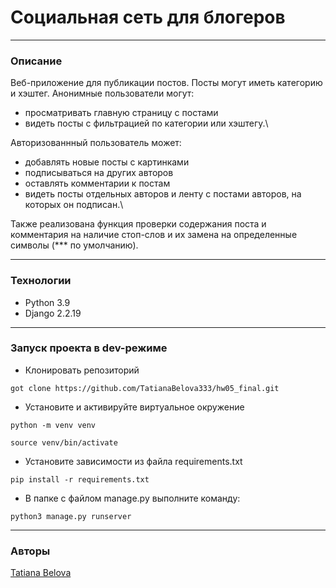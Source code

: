 # Социальная сеть для блогеров
___
### Описание
Веб-приложение для публикации постов. Посты могут иметь категорию и хэштег. 
Анонимные пользователи могут:
- просматривать главную страницу с постами
- видеть посты с фильтрацией по категории или хэштегу.\

Авторизованнный пользователь может:
- добавлять новые посты с картинками
- подписываться на других авторов
- оставлять комментарии к постам
- видеть посты отдельных авторов и ленту с постами авторов, на которых он подписан.\

Также реализована функция проверки содержания поста и комментария на наличие стоп-слов и их замена на определенные символы (*** по умолчанию).
___
### Технологии
- Python 3.9
- Django 2.2.19
___
### Запуск проекта в dev-режиме
- Клонировать репозиторий
```
got clone https://github.com/TatianaBelova333/hw05_final.git
```
- Установите и активируйте виртуальное окружение
```
python -m venv venv
```
```
source venv/bin/activate
```
- Установите зависимости из файла requirements.txt
```
pip install -r requirements.txt
``` 
- В папке с файлом manage.py выполните команду:
```
python3 manage.py runserver
```
___
### Авторы
[Tatiana Belova](https://github.com/TatianaBelova333)
